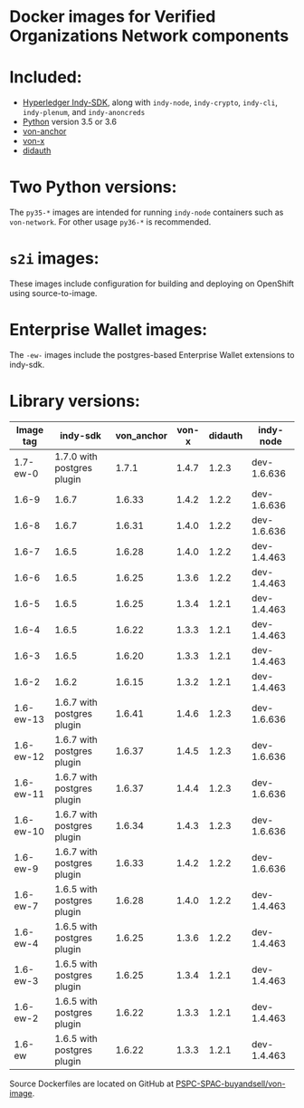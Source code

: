 # Docker images for Verified Organizations Network components

# Included:
- [Hyperledger Indy-SDK](https://github.com/hyperledger/indy-sdk), along with `indy-node`, `indy-crypto`, `indy-cli`, `indy-plenum`, and `indy-anoncreds`
- [Python](https://www.python.org/) version 3.5 or 3.6
- [von-anchor](https://github.com/PSPC-SPAC-buyandsell/von_anchor)
- [von-x](https://github.com/PSPC-SPAC-buyandsell/von-x)
- [didauth](https://github.com/PSPC-SPAC-buyandsell/didauth)

# Two Python versions:
The `py35-*` images are intended for running `indy-node` containers such as `von-network`.
For other usage `py36-*` is recommended.

# `s2i` images:
These images include configuration for building and deploying on OpenShift using source-to-image.

# Enterprise Wallet images:
The `-ew-` images include the postgres-based Enterprise Wallet extensions to indy-sdk.

# Library versions:

| Image tag       | indy-sdk                   | von_anchor  | von-x       | didauth     | indy-node       |
|-----------------|----------------------------|-------------|-------------|-------------|-----------------|
| 1.7-ew-0       | 1.7.0 with postgres plugin | 1.7.1      | 1.4.7       | 1.2.3       | dev-1.6.636     |
| 1.6-9           | 1.6.7                      | 1.6.33      | 1.4.2       | 1.2.2       | dev-1.6.636     |
| 1.6-8           | 1.6.7                      | 1.6.31      | 1.4.0       | 1.2.2       | dev-1.6.636     |
| 1.6-7           | 1.6.5                      | 1.6.28      | 1.4.0       | 1.2.2       | dev-1.4.463     |
| 1.6-6           | 1.6.5                      | 1.6.25      | 1.3.6       | 1.2.2       | dev-1.4.463     |
| 1.6-5           | 1.6.5                      | 1.6.25      | 1.3.4       | 1.2.1       | dev-1.4.463     |
| 1.6-4           | 1.6.5                      | 1.6.22      | 1.3.3       | 1.2.1       | dev-1.4.463     |
| 1.6-3           | 1.6.5                      | 1.6.20      | 1.3.3       | 1.2.1       | dev-1.4.463     |
| 1.6-2           | 1.6.2                      | 1.6.15      | 1.3.2       | 1.2.1       | dev-1.4.463     |
| 1.6-ew-13       | 1.6.7 with postgres plugin | 1.6.41      | 1.4.6       | 1.2.3       | dev-1.6.636     |
| 1.6-ew-12       | 1.6.7 with postgres plugin | 1.6.37      | 1.4.5       | 1.2.3       | dev-1.6.636     |
| 1.6-ew-11       | 1.6.7 with postgres plugin | 1.6.37      | 1.4.4       | 1.2.3       | dev-1.6.636     |
| 1.6-ew-10       | 1.6.7 with postgres plugin | 1.6.34      | 1.4.3       | 1.2.3       | dev-1.6.636     |
| 1.6-ew-9        | 1.6.7 with postgres plugin | 1.6.33      | 1.4.2       | 1.2.2       | dev-1.6.636     |
| 1.6-ew-7        | 1.6.5 with postgres plugin | 1.6.28      | 1.4.0       | 1.2.2       | dev-1.4.463     |
| 1.6-ew-4        | 1.6.5 with postgres plugin | 1.6.25      | 1.3.6       | 1.2.2       | dev-1.4.463     |
| 1.6-ew-3        | 1.6.5 with postgres plugin | 1.6.25      | 1.3.4       | 1.2.1       | dev-1.4.463     |
| 1.6-ew-2        | 1.6.5 with postgres plugin | 1.6.22      | 1.3.3       | 1.2.1       | dev-1.4.463     |
| 1.6-ew          | 1.6.5 with postgres plugin | 1.6.22      | 1.3.3       | 1.2.1       | dev-1.4.463     |

Source Dockerfiles are located on GitHub at [PSPC-SPAC-buyandsell/von-image](https://github.com/PSPC-SPAC-buyandsell/von-image).
